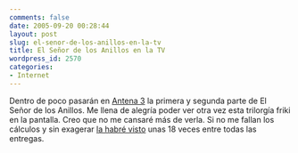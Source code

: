 ```yaml
---
comments: false
date: 2005-09-20 00:28:44
layout: post
slug: el-senor-de-los-anillos-en-la-tv
title: El Señor de los Anillos en la TV
wordpress_id: 2570
categories:
- Internet
---
```


Dentro de poco pasarán en [Antena 3](http://www.antena3.es) la primera y segunda parte de El Señor de los Anillos. Me llena de alegría poder ver otra vez esta trilorgía friki en la pantalla. Creo que no me cansaré más de verla. Si no me fallan los cálculos y sin exagerar [la habré visto](http://www.minid.net/2003/11/24/friki-puede-ser/) unas 18 veces entre todas las entregas.
